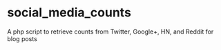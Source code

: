 social_media_counts
===================

A php script to retrieve counts from Twitter, Google+, HN, and Reddit for blog posts
